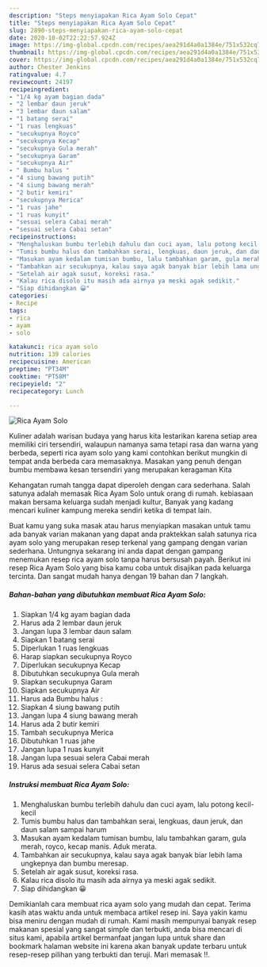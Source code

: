 ```yaml
---
description: "Steps menyiapakan Rica Ayam Solo Cepat"
title: "Steps menyiapakan Rica Ayam Solo Cepat"
slug: 2890-steps-menyiapakan-rica-ayam-solo-cepat
date: 2020-10-02T22:22:57.924Z
image: https://img-global.cpcdn.com/recipes/aea291d4a0a1384e/751x532cq70/rica-ayam-solo-foto-resep-utama.jpg
thumbnail: https://img-global.cpcdn.com/recipes/aea291d4a0a1384e/751x532cq70/rica-ayam-solo-foto-resep-utama.jpg
cover: https://img-global.cpcdn.com/recipes/aea291d4a0a1384e/751x532cq70/rica-ayam-solo-foto-resep-utama.jpg
author: Chester Jenkins
ratingvalue: 4.7
reviewcount: 24197
recipeingredient:
- "1/4 kg ayam bagian dada"
- "2 lembar daun jeruk"
- "3 lembar daun salam"
- "1 batang serai"
- "1 ruas lengkuas"
- "secukupnya Royco"
- "secukupnya Kecap"
- "secukupnya Gula merah"
- "secukupnya Garam"
- "secukupnya Air"
- " Bumbu halus "
- "4 siung bawang putih"
- "4 siung bawang merah"
- "2 butir kemiri"
- "secukupnya Merica"
- "1 ruas jahe"
- "1 ruas kunyit"
- "sesuai selera Cabai merah"
- "sesuai selera Cabai setan"
recipeinstructions:
- "Menghaluskan bumbu terlebih dahulu dan cuci ayam, lalu potong kecil-kecil"
- "Tumis bumbu halus dan tambahkan serai, lengkuas, daun jeruk, dan daun salam sampai harum"
- "Masukan ayam kedalam tumisan bumbu, lalu tambahkan garam, gula merah, royco, kecap manis. Aduk merata."
- "Tambahkan air secukupnya, kalau saya agak banyak biar lebih lama ungkepnya dan bumbu meresap."
- "Setelah air agak susut, koreksi rasa."
- "Kalau rica disolo itu masih ada airnya ya meski agak sedikit."
- "Siap dihidangkan 😀"
categories:
- Recipe
tags:
- rica
- ayam
- solo

katakunci: rica ayam solo 
nutrition: 139 calories
recipecuisine: American
preptime: "PT34M"
cooktime: "PT58M"
recipeyield: "2"
recipecategory: Lunch

---
```



![Rica Ayam Solo](https://img-global.cpcdn.com/recipes/aea291d4a0a1384e/751x532cq70/rica-ayam-solo-foto-resep-utama.jpg)

Kuliner adalah warisan budaya yang harus kita lestarikan karena setiap area memiliki ciri tersendiri, walaupun namanya sama tetapi rasa dan warna yang berbeda, seperti rica ayam solo yang kami contohkan berikut mungkin di tempat anda berbeda cara memasaknya. Masakan yang penuh dengan bumbu membawa kesan tersendiri yang merupakan keragaman Kita



Kehangatan rumah tangga dapat diperoleh dengan cara sederhana. Salah satunya adalah memasak Rica Ayam Solo untuk orang di rumah. kebiasaan makan bersama keluarga sudah menjadi kultur, Banyak yang kadang mencari kuliner kampung mereka sendiri ketika di tempat lain.

Buat kamu yang suka masak atau harus menyiapkan masakan untuk tamu ada banyak varian makanan yang dapat anda praktekkan salah satunya rica ayam solo yang merupakan resep terkenal yang gampang dengan varian sederhana. Untungnya sekarang ini anda dapat dengan gampang menemukan resep rica ayam solo tanpa harus bersusah payah.
Berikut ini resep Rica Ayam Solo yang bisa kamu coba untuk disajikan pada keluarga tercinta. Dan sangat mudah hanya dengan 19 bahan dan 7 langkah.


<!--inarticleads1-->

##### Bahan-bahan yang dibutuhkan membuat Rica Ayam Solo:

1. Siapkan 1/4 kg ayam bagian dada
1. Harus ada 2 lembar daun jeruk
1. Jangan lupa 3 lembar daun salam
1. Siapkan 1 batang serai
1. Diperlukan 1 ruas lengkuas
1. Harap siapkan secukupnya Royco
1. Diperlukan secukupnya Kecap
1. Dibutuhkan secukupnya Gula merah
1. Siapkan secukupnya Garam
1. Siapkan secukupnya Air
1. Harus ada  Bumbu halus :
1. Siapkan 4 siung bawang putih
1. Jangan lupa 4 siung bawang merah
1. Harus ada 2 butir kemiri
1. Tambah secukupnya Merica
1. Dibutuhkan 1 ruas jahe
1. Jangan lupa 1 ruas kunyit
1. Jangan lupa sesuai selera Cabai merah
1. Harus ada sesuai selera Cabai setan




<!--inarticleads2-->

##### Instruksi membuat  Rica Ayam Solo:

1. Menghaluskan bumbu terlebih dahulu dan cuci ayam, lalu potong kecil-kecil
1. Tumis bumbu halus dan tambahkan serai, lengkuas, daun jeruk, dan daun salam sampai harum
1. Masukan ayam kedalam tumisan bumbu, lalu tambahkan garam, gula merah, royco, kecap manis. Aduk merata.
1. Tambahkan air secukupnya, kalau saya agak banyak biar lebih lama ungkepnya dan bumbu meresap.
1. Setelah air agak susut, koreksi rasa.
1. Kalau rica disolo itu masih ada airnya ya meski agak sedikit.
1. Siap dihidangkan 😀




Demikianlah cara membuat rica ayam solo yang mudah dan cepat. Terima kasih atas waktu anda untuk membaca artikel resep ini. Saya yakin kamu bisa meniru dengan mudah di rumah. Kami masih mempunyai banyak resep makanan spesial yang sangat simple dan terbukti, anda bisa mencari di situs kami, apabila artikel bermanfaat jangan lupa untuk share dan bookmark halaman website ini karena akan banyak update terbaru untuk resep-resep pilihan yang terbukti dan teruji. Mari memasak !!. 
